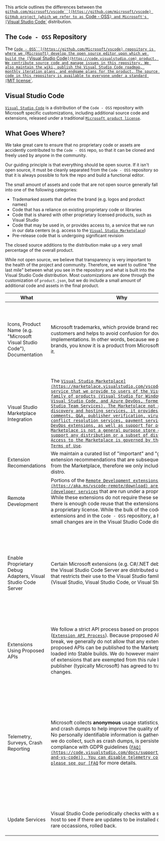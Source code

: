 This article outlines the differences between the
[`github.com/microsoft/vscode``](https://github.com/microsoft/vscode) GitHub
project (which we refer to as `Code - OSS`) and Microsoft's
[`Visual Studio Code`](https://code.visualstudio.com) distribution.

## The `Code - OSS` Repository

The [`Code - OSS``](https://github.com/Microsoft/vscode) repository is where we
(Microsoft) develop the open source editor upon which we build the
[`Visual Studio Code`](https://code.visualstudio.com) product. We contribute
source code and manage issues in this repository. We also maintain the wiki,
publish the Visual Studio Code roadmap, monthly iteration plans, and endgame
plans for the product. The source code in this repository is available to
everyone under a standard
[`MIT license`](https://github.com/microsoft/vscode/blob/master/LICENSE.txt).

## Visual Studio Code

[`Visual Studio Code`](https://code.visualstudio.com) is a distribution of the
`Code - OSS` repository with Microsoft specific customizations, including
additional source code and extensions, released under a traditional
[`Microsoft product license`](https://code.visualstudio.com/License/).

## What Goes Where?

We take great care to ensure that no proprietary code or assets are accidently
contributed to the `Code - OSS` repo, so that it can be cloned and freely used
by anyone in the community.

Our guiding principle is that everything should be open source. If it isn't open
source, it must be cleanly separated from the `Code - OSS` repository so that it
is always possible to fork the repo and build a functional editor.

The small amount of assets and code that are not open source generally fall into
one of the following categories:

-   Trademarked assets that define the brand (e.g. logos and product names)
-   Code that has a reliance on existing proprietary code or libraries
-   Code that is shared with other proprietary licensed products, such as Visual
    Studio
-   Code that may be used in, or provides access to, a service that we run in
    our data centers (e.g. access to the
    [`Visual Studio Marketplace`](https://marketplace.visualstudio.com/vscode))
-   Pre-release code that is undergoing significant revision

The closed source additions to the distribution make up a very small percentage
of the overall product.

While not open source, we believe that transparency is very important to the
health of the project and community. Therefore, we want to outline "the last
mile" between what you see in the repository and what is built into the Visual
Studio Code distribution. Most customizations are done through the customization
of `product.json`, but we do include a small amount of additional code and
assets in the final product.

| What                                                                     | Why                                                                                                                                                                                                                                                                                                                                                                                                                                                                                                                                                                                                                                                                                                                                                                   | How                                                                                                                                                                                                                                         |
| ------------------------------------------------------------------------ | --------------------------------------------------------------------------------------------------------------------------------------------------------------------------------------------------------------------------------------------------------------------------------------------------------------------------------------------------------------------------------------------------------------------------------------------------------------------------------------------------------------------------------------------------------------------------------------------------------------------------------------------------------------------------------------------------------------------------------------------------------------------- | ------------------------------------------------------------------------------------------------------------------------------------------------------------------------------------------------------------------------------------------- |
| Icons, Product Name (e.g. "Microsoft Visual Studio Code"), Documentation | Microsoft trademarks, which provide brand recognition for customers and helps to avoid confusion for downstream implementations. In other words, because we protect the brands, you know it is a product from Microsoft when you see it.                                                                                                                                                                                                                                                                                                                                                                                                                                                                                                                              | Static assets such as icons and the desktop image are included in the distro. Product names and documentation URLs are added to `product.json`.                                                                                             |
| Visual Studio Marketplace Integration                                    | The [`Visual Studio Marketplace](https://marketplace.visualstudio.com/vscode) is a service that we provide to users of the Visual Studio family of products (Visual Studio for Windows and Mac, Visual Studio Code, and Azure DevOps, formerly Visual Studio Team Services). The Marketplace not only provides discovery and hosting services, it provides ratings, comments, Q&A, publisher verification, virus scanning, conflict resolution services, payment services for Azure DevOps extensions, as well as support for publishers. The Marketplace is not a general purpose store designed to support any distribution or a subset of distributions. Access to the Marketplace is governed by the [Marketplace Terms of Use`](https://aka.ms/vsmarketplace-ToU). | `product.json` includes URLs that point to the Visual Studio Marketplace.                                                                                                                                                                   |
| Extension Recomendations                                                 | We maintain a curated list of "important" and "general" extension recommendations that are subsequently installed from the Marketplace, therefore we only include these in the distro.                                                                                                                                                                                                                                                                                                                                                                                                                                                                                                                                                                                | `product.json` includes an array of extension IDs.                                                                                                                                                                                          |
| Remote Development                                                       | Portions of the [`Remote Development extensions](https://aka.ms/vscode-remote/download) are used in [developer services`](https://aka.ms/vsfutures) that are run under a proprietary license. While these extensions do not require these services to work, there is enough code reuse that the extensions are also under a proprietary license. While the bulk of the code is in the extensions and in the `Code - OSS` repository, a handful of small changes are in the Visual Studio Code distribution.                                                                                                                                                                                                                                                             | Parts of the code to negotiate a connection to the Visual Studio Code server are proprietary.                                                                                                                                               |
| Enable Proprietary Debug Adapters, Visual Studio Code Server             | Certain Microsoft extensions (e.g. C#/.NET debugger) and the Visual Studio Code Server are distributed under a license that restricts their use to the Visual Studio family of products (Visual Studio, Visual Studio Code, or Visual Studio for Mac).                                                                                                                                                                                                                                                                                                                                                                                                                                                                                                                | The distribution includes a native node module that allows the extension to use a "handshake" to adhere to the license by ensuring it is being used from Visual Studio Code.                                                                |
| Extensions Using Proposed APIs                                           | We follow a strict API process based on proposed APIs ([`Extension API Process`](https://github.com/Microsoft/vscode/wiki/Extension-API-process)). Because proposed APIs often break, we generally do not allow that any extension using proposed APIs can be published to the Marketplace and loaded into Stable builds. We do however maintain a small list of extensions that are exempted from this rule because the publisher (typically Microsoft) has agreed to track the API changes.                                                                                                                                                                                                                                                                           | `product.json` includes a list of extension IDs that can be published to the Marketplace and use proposed APIs.                                                                                                                             |
| Telemetry, Surveys, Crash Reporting                                      | Microsoft collects **anonymous** usage statistics, survey data, and crash dumps to help improve the quality of the product. No personally identifiable information is gathered. Any data we do collect, such as crash dumps, is persisted in compliance with GDPR guidelines ([`FAQ](https://code.visualstudio.com/docs/supporting/faq#_gdpr-and-vs-code)). You can disable telemetry collection, please see our [FAQ`](https://code.visualstudio.com/docs/supporting/faq#_how-to-disable-telemetry-reporting) for more details.                                                                                                                                                                                                                                        | The App Insights telemetry keys, Hockey App URLs, Experiment URLs, and Survey probabilities and URLs are stored in `product.json` and are private so that other distributions cannot send us telemetry and we can maintain GDPR compliance. |
| Update Services                                                          | Visual Studio Code periodically checks with a service that we host to see if there are updates to be installed or, in extremely rare occassions, rolled back.                                                                                                                                                                                                                                                                                                                                                                                                                                                                                                                                                                                                         | `product.json` contains the URL of the update service.                                                                                                                                                                                      |
